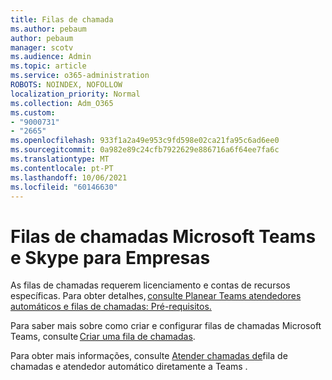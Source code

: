 ```yaml
---
title: Filas de chamada
ms.author: pebaum
author: pebaum
manager: scotv
ms.audience: Admin
ms.topic: article
ms.service: o365-administration
ROBOTS: NOINDEX, NOFOLLOW
localization_priority: Normal
ms.collection: Adm_O365
ms.custom:
- "9000731"
- "2665"
ms.openlocfilehash: 933f1a2a49e953c9fd598e02ca21fa95c6ad6ee0
ms.sourcegitcommit: 0a982e89c24cfb7922629e886716a6f64ee7fa6c
ms.translationtype: MT
ms.contentlocale: pt-PT
ms.lasthandoff: 10/06/2021
ms.locfileid: "60146630"
---
```

# <a name="call-queues-in-microsoft-teams-and-skype-for-business"></a>Filas de chamadas Microsoft Teams e Skype para Empresas 

As filas de chamadas requerem licenciamento e contas de recursos específicas. Para obter detalhes, [consulte Planear Teams atendedores automáticos e filas de chamadas: Pré-requisitos.](https://docs.microsoft.com/microsoftteams/plan-auto-attendant-call-queue#prerequisites) 

Para saber mais sobre como criar e configurar filas de chamadas Microsoft Teams, consulte [Criar uma fila de chamadas](https://docs.microsoft.com/microsoftteams/create-a-phone-system-call-queue). 

Para obter mais informações, consulte [Atender chamadas de](https://docs.microsoft.com/microsoftteams/answer-auto-attendant-and-call-queue-calls)fila de chamadas e atendedor automático diretamente a Teams . 